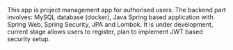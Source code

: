 This app is project management app for authorised users. The backend part involves: MySQL database (docker), Java Spring based application with Spring Web, Spring Security, JPA and Lombok. It is under development, current stage allows users to register, plan to implement JWT based security setup.
